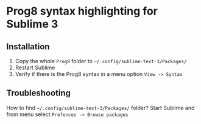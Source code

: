# Prog8 syntax highlighting for Sublime 3

## Installation

1. Copy the whole `Prog8` folder to `~/.config/sublime-text-3/Packages/`
2. Restart Sublime
3. Verify if there is the Prog8 syntax in a menu option `View -> Syntax`

## Troubleshooting

How to find `~/.config/sublime-text-3/Packages/` folder? Start Sublime and from menu select `Prefences -> Browse packages`